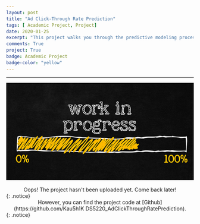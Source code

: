 ```yaml
---
layout: post
title: "Ad Click-Through Rate Prediction"
tags: [ Academic Project, Project]
date: 2020-01-25
excerpt: "This project walks you through the predictive modeling process to accurately predict the likelihood that a given ad will be clicked, also known as Click-Through Rate (CTR)"
comments: True
project: True
badge: Academic Project
badge-color: "yellow"
---
```


---

![png](/assets/img/wip.jpg)
<center> Oops! The project hasn't been uploaded yet. Come back later! </center>
{: .notice}

<center>
However, you can find the project code at [Github](https://github.com/Kau5h1K DS5220_AdClickThroughRatePrediction).
</center>
{: .notice}
